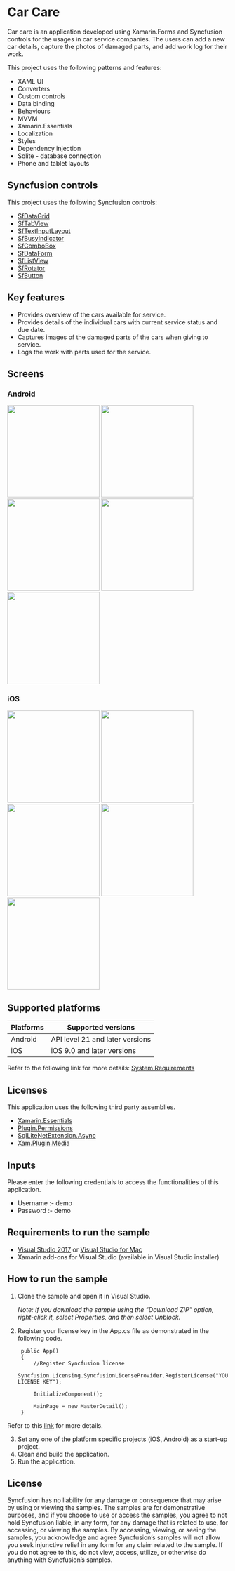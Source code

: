 # Car Care

Car care is an application developed using Xamarin.Forms and Syncfusion controls for the usages in car service companies. The users can add a new car details, capture the photos of damaged parts, and add work log for their work.

This project uses the following patterns and features:

* XAML UI
* Converters
* Custom controls
* Data binding
* Behaviours
* MVVM
* Xamarin.Essentials
* Localization
* Styles
* Dependency injection
* Sqlite - database connection
* Phone and tablet layouts

## Syncfusion controls

This project uses the following Syncfusion controls:

* [SfDataGrid](https://www.syncfusion.com/xamarin-ui-controls/datagrid)
* [SfTabView](https://www.syncfusion.com/xamarin-ui-controls/tabbed-view)
* [SfTextInputLayout](https://www.syncfusion.com/xamarin-ui-controls/text-input-layout)
* [SfBusyIndicator](https://www.syncfusion.com/xamarin-ui-controls/busy-indicator)
* [SfComboBox](https://www.syncfusion.com/xamarin-ui-controls/combobox)
* [SfDataForm](https://www.syncfusion.com/xamarin-ui-controls/dataform)
* [SfListView](https://www.syncfusion.com/xamarin-ui-controls/listview)
* [SfRotator](https://www.syncfusion.com/xamarin-ui-controls/rotator)
* [SfButton](https://www.syncfusion.com/xamarin-ui-controls/button)

## Key features

* Provides overview of the cars available for service.
* Provides details of the individual cars with current service status and due date.
* Captures images of the damaged parts of the cars when giving to service.
* Logs the work with parts used for the service.

## Screens

### Android

<img src="Images/Android/login.jpg" Width="210" /> <img src="Images/Android/carlist.jpg" Width="210" /> <img src="Images/Android/newbooking.jpg" Width="210" /> <img src="Images/Android/cardetails.jpg" Width="210" /> <img src="Images/Android/logwork.jpg" Width="210" />

### iOS

<img src="Images/iOS/login.png" Width="210" /> <img src="Images/iOS/carlist.png" Width="210" /> <img src="Images/iOS/newbooking.png" Width="210" /> <img src="Images/iOS/cardetails.png" Width="210" /> <img src="Images/iOS/logwork.png" Width="210" />

## Supported platforms

| Platforms | Supported versions |
| --------- | ------------------ |
| Android   | API level 21 and later versions |
| iOS | iOS 9.0 and later versions |

Refer to the following link for more details: 
[System Requirements](https://help.syncfusion.com/xamarin/installation-and-upgrade/system-requirements)

## Licenses

This application uses the following third party assemblies.

* [Xamarin.Essentials](https://github.com/xamarin/Essentials)
* [Plugin.Permissions](https://github.com/jamesmontemagno/PermissionsPlugin)
* [SqlLiteNetExtension.Async](https://bitbucket.org/twincoders/sqlite-net-extensions/src/master/)
* [Xam.Plugin.Media](https://github.com/jamesmontemagno/MediaPlugin)

## Inputs

Please enter the following credentials to access the functionalities of this application.

* Username :- demo
* Password :- demo

## Requirements to run the sample

* [Visual Studio 2017](https://visualstudio.microsoft.com/downloads/) or [Visual Studio for Mac](https://visualstudio.microsoft.com/vs/mac/)
* Xamarin add-ons for Visual Studio (available in Visual Studio installer)

## How to run the sample

1. Clone the sample and open it in Visual Studio.

   *Note: If you download the sample using the "Download ZIP" option, right-click it, select Properties, and then select Unblock.*

2. Register your license key in the App.cs file as demonstrated in the following code.

        public App()
        {
            //Register Syncfusion license
            Syncfusion.Licensing.SyncfusionLicenseProvider.RegisterLicense("YOUR LICENSE KEY");

            InitializeComponent();

            MainPage = new MasterDetail();
        }

Refer to this [link](https://help.syncfusion.com/common/essential-studio/licensing/license-key#xamarinforms) for more details.

3. Set any one of the platform specific projects (iOS, Android) as a start-up project.
4. Clean and build the application.
5. Run the application.

## License

Syncfusion has no liability for any damage or consequence that may arise by using or viewing the samples. The samples are for demonstrative purposes, and if you choose to use or access the samples, you agree to not hold Syncfusion liable, in any form, for any damage that is related to use, for accessing, or viewing the samples. By accessing, viewing, or seeing the samples, you acknowledge and agree Syncfusion’s samples will not allow you seek injunctive relief in any form for any claim related to the sample. If you do not agree to this, do not view, access, utilize, or otherwise do anything with Syncfusion’s samples.
